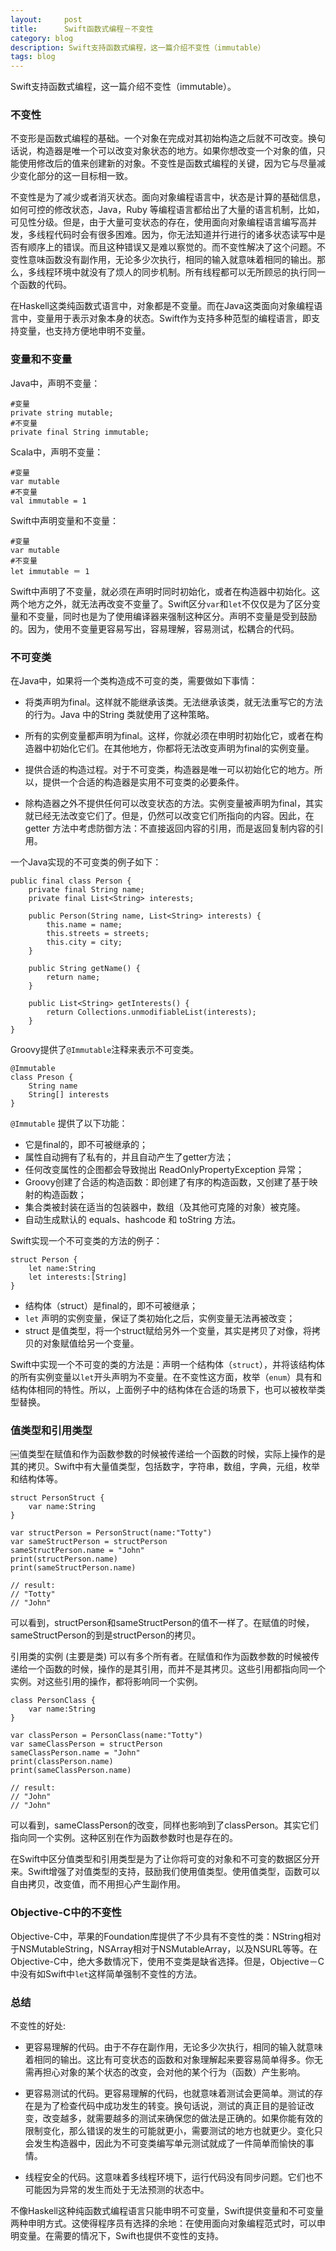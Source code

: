```yaml
---
layout:     post
title:      Swift函数式编程－不变性
category: blog
description: Swift支持函数式编程，这一篇介绍不变性（immutable）
tags: blog
---
```


Swift支持函数式编程，这一篇介绍不变性（immutable）。

### 不变性

不变形是函数式编程的基础。一个对象在完成对其初始构造之后就不可改变。换句话说，构造器是唯一个可以改变对象状态的地方。如果你想改变一个对象的值，只能使用修改后的值来创建新的对象。不变性是函数式编程的关键，因为它与尽量减少变化部分的这一目标相一致。

不变性是为了减少或者消灭状态。面向对象编程语言中，状态是计算的基础信息，如何可控的修改状态，Java，Ruby 等编程语言都给出了大量的语言机制，比如，可见性分级。但是，由于大量可变状态的存在，使用面向对象编程语言编写高并发，多线程代码时会有很多困难。因为，你无法知道并行进行的诸多状态读写中是否有顺序上的错误。而且这种错误又是难以察觉的。而不变性解决了这个问题。不变性意味函数没有副作用，无论多少次执行，相同的输入就意味着相同的输出。那么，多线程环境中就没有了烦人的同步机制。所有线程都可以无所顾忌的执行同一个函数的代码。

在Haskell这类纯函数式语言中，对象都是不变量。而在Java这类面向对象编程语言中，变量用于表示对象本身的状态。Swift作为支持多种范型的编程语言，即支持变量，也支持方便地申明不变量。

### 变量和不变量


Java中，声明不变量：
	
	#变量
	private string mutable;
	#不变量
	private final String immutable;

Scala中，声明不变量：

	#变量
	var mutable
	#不变量
	val immutable = 1
	
Swift中声明变量和不变量：

	#变量
	var mutable
	#不变量
	let immutable ＝ 1

Swift中声明了不变量，就必须在声明时同时初始化，或者在构造器中初始化。这两个地方之外，就无法再改变不变量了。Swift区分`var`和`let`不仅仅是为了区分变量和不变量，同时也是为了使用编译器来强制这种区分。声明不变量是受到鼓励的。因为，使用不变量更容易写出，容易理解，容易测试，松耦合的代码。

### 不可变类

在Java中，如果将一个类构造成不可变的类，需要做如下事情：

- 将类声明为final。这样就不能继承该类。无法继承该类，就无法重写它的方法的行为。Java 中的String 类就使用了这种策略。

- 所有的实例变量都声明为final。这样，你就必须在申明时初始化它，或者在构造器中初始化它们。在其他地方，你都将无法改变声明为final的实例变量。

- 提供合适的构造过程。对于不可变类，构造器是唯一可以初始化它的地方。所以，提供一个合适的构造器是实用不可变类的必要条件。

- 除构造器之外不提供任何可以改变状态的方法。实例变量被声明为final，其实就已经无法改变它们了。但是，仍然可以改变它们所指向的内容。因此，在 getter 方法中考虑防御方法：不直接返回内容的引用，而是返回复制内容的引用。

一个Java实现的不可变类的例子如下：

	public final class Person {
		private final String name;
		private final List<String> interests;

	    public Person(String name, List<String> interests) {
        	this.name = name;
        	this.streets = streets;
        	this.city = city;
    	}

    	public String getName() {
        	return name;
    	}    	

    	public List<String> getInterests() {
        	return Collections.unmodifiableList(interests);
    	}
	}


Groovy提供了`@Immutable`注释来表示不可变类。

	@Immutable
	class Preson {
    	String name
    	String[] interests
	}

`@Immutable` 提供了以下功能：

- 它是final的，即不可被继承的；
- 属性自动拥有了私有的，并且自动产生了getter方法；
- 任何改变属性的企图都会导致抛出 ReadOnlyPropertyException 异常；
- Groovy创建了合适的构造函数：即创建了有序的构造函数，又创建了基于映射的构造函数；
- 集合类被封装在适当的包装器中，数组（及其他可克隆的对象）被克隆。
- 自动生成默认的 equals、hashcode 和 toString 方法。

Swift实现一个不可变类的方法的例子：

	struct Person {
		let name:String
		let interests:[String]
	}

- 结构体（struct）是final的，即不可被继承；
- `let` 声明的实例变量，保证了类初始化之后，实例变量无法再被改变；
- struct 是值类型，将一个struct赋给另外一个变量，其实是拷贝了对像，将拷贝的对象赋值给另一个变量。

Swift中实现一个不可变的类的方法是：声明一个结构体（`struct`），并将该结构体的所有实例变量以`let`开头声明为不变量。在不变性这方面，枚举（`enum`）具有和结构体相同的特性。所以，上面例子中的结构体在合适的场景下，也可以被枚举类型替换。

### 值类型和引用类型

￼值类型在赋值和作为函数参数的时候被传递给一个函数的时候，实际上操作的是其的拷贝。Swift中有大量值类型，包括数字，字符串，数组，字典，元组，枚举和结构体等。

	struct PersonStruct {
		var name:String
	}

	var structPerson = PersonStruct(name:"Totty")
	var sameStructPerson = structPerson
	sameStructPerson.name = "John"
	print(structPerson.name)
	print(sameStructPerson.name)

	// result:
	// "Totty"
	// "John"

可以看到，structPerson和sameStructPerson的值不一样了。在赋值的时候，sameStructPerson的到是structPerson的拷贝。

引用类的实例 (主要是类) 可以有多个所有者。在赋值和作为函数参数的时候被传递给一个函数的时候，操作的是其引用，而并不是其拷贝。这些引用都指向同一个实例。对这些引用的操作，都将影响同一个实例。

	class PersonClass {
		var name:String
	}

	var classPerson = PersonClass(name:"Totty")
	var sameClassPerson = structPerson
	sameClassPerson.name = "John"
	print(classPerson.name)
	print(sameClassPerson.name)

	// result:
	// "John"
	// "John"

可以看到，sameClassPerson的改变，同样也影响到了classPerson。其实它们指向同一个实例。这种区别在作为函数参数时也是存在的。

在Swift中区分值类型和引用类型是为了让你将可变的对象和不可变的数据区分开来。Swift增强了对值类型的支持，鼓励我们使用值类型。使用值类型，函数可以自由拷贝，改变值，而不用担心产生副作用。

### Objective-C中的不变性

Objective-C中，苹果的Foundation库提供了不少具有不变性的类：NString相对于NSMutableString，NSArray相对于NSMutableArray，以及NSURL等等。在Objective-C中，绝大多数情况下，使用不变类是缺省选择。但是，Objective－C中没有如Swift中`let`这样简单强制不变性的方法。

### 总结

不变性的好处:

- 更容易理解的代码。由于不存在副作用，无论多少次执行，相同的输入就意味着相同的输出。这比有可变状态的函数和对象理解起来要容易简单得多。你无需再担心对象的某个状态的改变，会对他的某个行为（函数）产生影响。

- 更容易测试的代码。更容易理解的代码，也就意味着测试会更简单。测试的存在是为了检查代码中成功发生的转变。换句话说，测试的真正目的是验证改变，改变越多，就需要越多的测试来确保您的做法是正确的。如果你能有效的限制变化，那么错误的发生的可能就更小，需要测试的地方也就更少。变化只会发生构造器中，因此为不可变类编写单元测试就成了一件简单而愉快的事情。

- 线程安全的代码。这意味着多线程环境下，运行代码没有同步问题。它们也不可能因为异常的发生而处于无法预测的状态中。

不像Haskell这种纯函数式编程语言只能申明不可变量，Swift提供变量和不可变量两种申明方式。这使得程序员有选择的余地：在使用面向对象编程范式时，可以申明变量。在需要的情况下，Swift也提供不变性的支持。 
